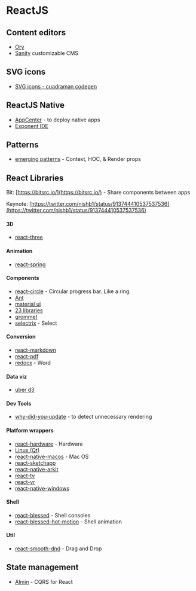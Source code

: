 # ReactJS

## Content editors

* [Ory](https://www.gitbook.com/book/ory/editor/details)
* [Sanity](https://www.sanity.io/) customizable CMS

## SVG icons

* [SVG icons - cuadraman codepen](https://cuadraman/LGoXwz)

## ReactJS Native

* [AppCenter](https://appcenter.ms/) - to deploy native apps
* [Exponent IDE](https://getexponent.com)

## Patterns

* [emerging patterns](https://medium.freecodecamp.org/evolving-patterns-in-react-116140e5fe8f) - Context, HOC, & Render props

## React Libraries

Bit: [https://bitsrc.io/](https://bitsrc.io/) - Share components between apps

Keynote: [https://twitter.com/nishb1/status/913744410537537536](https://twitter.com/nishb1/status/913744410537537536)

#### 3D

* [react-three](#)

#### Animation

* [react-spring](#)

#### Components

* [react-circle](#) - Circular progress bar. Like a ring.
* [Ant](https://ant.design/)
* [material ui](http://www.material-ui.com)
* [23 libraries](https://hackernoon.com/23-best-react-ui-component-libraries-and-frameworks-250a81b2ac42)
* [grommet](http://grommet.io/)
* [selectrix](https://github.com/stratos-vetsos/react-selectrix) - Select 

#### Conversion

* [react-markdown](https://github.com/rexxars/react-markdown)
* [react-pdf](https://github.com/diegomura/react-pdf)
* [redocx](https://github.com/nitin42/redocx) - Word

#### Data viz

* [uber d3](https://github.com/uber/react-vis-force)

#### Dev Tools

* [why-did-you-update](https://github.com/maicki/why-did-you-update) - to detect unnecessary rendering

#### Platform wrappers

* [react-hardware](https://github.com/iamdustan/react-hardware) - Hardware
* [Linux \(Qt\)](https://github.com/status-im/react-native-desktop)
* [react-native-macos](#) - Mac OS
* [react-sketchapp](http://airbnb.io/react-sketchapp/)
* [react-native-arkit](https://github.com/HippoAR/react-native-arkit)
* [react-tv](https://github.com/react-tv/react-tv)
* [react-vr](https://facebook.github.io/react-vr/)
* [react-native-windows](https://github.com/Microsoft/react-native-windows)

#### Shell

* [react-blessed](https://github.com/Yomguithereal/react-blessed) - Shell consoles
* [react-blessed-hot-motion](https://github.com/gaearon/react-blessed-hot-motion) - Shell animation

#### Util

* [react-smooth-dnd](https://github.com/kutlugsahin/react-smooth-dnd) - Drag and Drop

## State management

* [Almin](https://almin.js.org/) - CQRS for React



